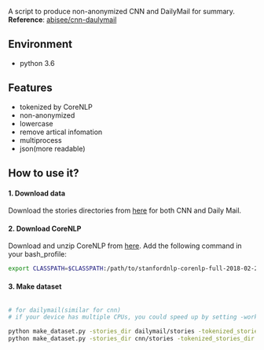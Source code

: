 A script to produce non-anonymized CNN and DailyMail for summary. **Reference**: [abisee/cnn-daulymail](https://github.com/abisee/cnn-dailymail)

## Environment

+ python 3.6

## Features

+ tokenized by CoreNLP
+ non-anonymized
+ lowercase
+ remove artical infomation
+ multiprocess
+ json(more readable)

## How to use it?

#### 1. Download data

Download the stories directories from [here](https://cs.nyu.edu/~kcho/DMQA/) for both CNN and Daily Mail.

#### 2. Download CoreNLP

Download and unzip CoreNLP from [here](https://stanfordnlp.github.io/CoreNLP/). Add the following command in your bash_profile:  

```bash
export CLASSPATH=$CLASSPATH:/path/to/stanfordnlp-corenlp-full-2018-02-27/stanford-corenlp-3.9.1.jar

```
#### 3. Make dataset

```bash

# for dailymail(similar for cnn)
# if your device has multiple CPUs, you could speed up by setting -worker_num

python make_dataset.py -stories_dir dailymail/stories -tokenized_stories_dir dailymail/tokenized_stories -train_urls url_lists/dailymail_wayback_training_urls.txt -test_urls url_lists/dailymail_wayback_test_urls.txt -val_urls url_lists/dailymail_wayback_validation_urls.txt -output_dir dailymail 
python make_dataset.py -stories_dir cnn/stories -tokenized_stories_dir cnn/tokenized_stories -train_urls url_lists/cnn_wayback_training_urls.txt -test_urls url_lists/cnn_wayback_test_urls.txt -val_urls url_lists/cnn_wayback_validation_urls.txt -output_dir cnn

```
